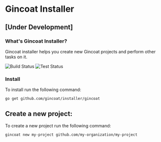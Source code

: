 # Gincoat Installer

## [Under Development]

### What's Gincoat Installer?
Gincoat installer helps you create new Gincoat projects and perform other tasks on it.

![Build Status](https://github.com/gincoat/installer/actions/workflows/build.yml/badge.svg)
![Test Status](https://github.com/gincoat/installer/actions/workflows/test.yml/badge.svg)


### Install
To install run the following command:
```bash
go get github.com/gincoat/installer/gincoat
```

## Create a new project:
To create a new project run the following command:
```bash
gincoat new my-project github.com/my-organization/my-project
```

